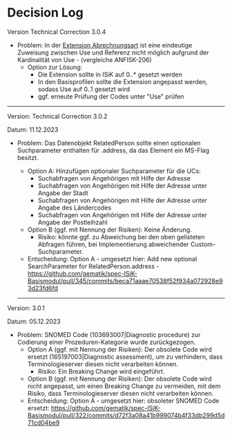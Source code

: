 # Decision Log

Version Technical Correction 3.0.4

* Problem: In der [Extension Abrechnungsart](http://fhir.de/StructureDefinition/ExtensionAbrechnungsDiagnoseProzedur) ist eine eindeutige Zuweisung zwischen Use und Referenz nicht möglich aufgrund der Kardinalität von Use - (vergleiche ANFISK-206)
  * Option zur Lösung:
    * Die Extension sollte in ISiK auf 0..* gesetzt werden
    * In den Basisprofilen sollte die Extension angepasst werden, sodass Use auf 0..1 gesetzt wird
    * ggf. erneute Prüfung der Codes unter "Use" prüfen

----
Version: Technical Correction 3.0.2

Datum: 11.12.2023

* Problem: Das Datenobjekt RelatedPerson sollte einen optionalen Suchparameter enthalten für .address, da das Element ein MS-Flag besitzt.
  * Option A: Hinzufügen optionaler Suchparameter für die UCs:
    * Suchabfragen von Angehörigen mit Hilfe der Adresse
    * Suchabfragen von Angehörigen mit Hilfe der Adresse unter Angabe der Stadt
    * Suchabfragen von Angehörigen mit Hilfe der Adresse unter Angabe des Ländercodes
    * Suchabfragen von Angehörigen mit Hilfe der Adresse unter Angabe der Postleihzahl
  * Option B (ggf. mit Nennung der Risiken): Keine Änderung. 
    * Risiko: könnte ggf. zu Abweichung bei den oben gelisteten Abfragen führen, bei Implementierung abweichender Custom-Suchparameter.
  * Entscheidung: Option A - umgesetzt hier: Add new optional SearchParameter for RelatedPerson.address - https://github.com/gematik/spec-ISiK-Basismodul/pull/345/commits/beca71aaae70538f52f934a072928e93d23fd6fd

  ----

Version: 3.0.1

Datum: 05.12.2023

* Problem: SNOMED Code (103693007|Diagnostic procedure) zur Codierung einer Prozeduren-Kategorie wurde zurückgezogen.
  * Option A (ggf. mit Nennung der Risiken): Der obsolete Code wird ersetzt (165197003|Diagnostic assessment), um zu verhindern, dass Terminologieserver diesen nicht verarbeiten können.
    * Risiko: Ein Breaking Change wird eingeführt.
  * Option B (ggf. mit Nennung der Risiken): Der obsolete Code wird nicht angepasst, um einen Breaking Change zu vermeiden, mit dem Risiko, dass Terminologieserver diesen nicht verarbeiten können.
  * Entscheidung: Option A - umgesetzt hier: obsoleter SNOMED Code ersetzt: https://github.com/gematik/spec-ISiK-Basismodul/pull/322/commits/d72f3a08a41b999074b4f33db299d5d71cd04be9


